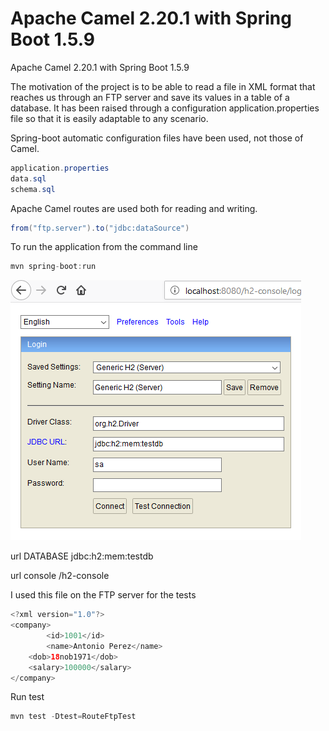 # Apache Camel 2.20.1 with Spring Boot 1.5.9
Apache Camel 2.20.1 with Spring Boot 1.5.9 

The motivation of the project is to be able to read a file in XML format that reaches us through an FTP server and save its values in a table of a database.
It has been raised through a configuration application.properties file so that it is easily adaptable to any scenario.

Spring-boot automatic configuration files have been used, not those of Camel.
```java
application.properties
data.sql
schema.sql
```
Apache Camel routes are used both for reading and writing.

```java
from("ftp.server").to("jdbc:dataSource")
```

To run the application from the command line

```java
mvn spring-boot:run
```

![Screenshot](https://github.com/gialnet/camel-boot-sis/blob/master/Captura%20console%20h2.PNG)

url DATABASE
jdbc:h2:mem:testdb

url console
/h2-console

I used this file on the FTP server for the tests

```java
<?xml version="1.0"?>
<company>
     	<id>1001</id>
     	<name>Antonio Perez</name>
	<dob>18nob1971</dob>
	<salary>100000</salary>
</company>
```

Run test
```java
mvn test -Dtest=RouteFtpTest
```